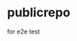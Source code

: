 # publicrepo
for e2e test























































































































































































































































































































































































































































































































































































































































































































































































































































































































































































































































































































































































































































































































































































































































































































































































































































































































































































































































































































































































































































































































































































































































































































































































































































































































































































































































































































































































































































































































































































































































































































































































































































